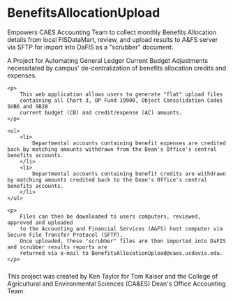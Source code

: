 BenefitsAllocationUpload
========================

Empowers CAES Accounting Team to collect monthly Benefits Allocation details from local FISDataMart, review, and upload results to A&amp;FS server via SFTP for import into DaFIS as a "scrubber" document.

<article>
    <p>
        A Project for Automating
        General Ledger Current Budget Adjustments
        necessitated by campus' de-centralization
        of benefits allocation credits and expenses.
    </p>

    <p>
        This web application allows users to generate "flat" upload files
        containing all Chart 3, OP Fund 19900, Object Consolidation Codes SUB6 and SB28
        current budget (CB) and credit/expense (AC) amounts.   
    </p>
    
    <ul>
        <li>
            Departmental accounts containing benefit expenses are credited back by matching amounts withdrawn from the Dean's Office's central benefits accounts. 
        </li>
        <li>
            Departmental accounts containing benefit credits are withdrawn by matching amounts credited back to the Dean's Office's central benefits accounts.
        </li>
    </ul>

    <p>
        Files can then be downloaded to users computers, reviewed, approved and uploaded
        to the Accounting and Financial Services (A&FS) host computer via Secure File Transfer Protocol (SFTP).
        Once uploaded, these "scrubber" files are then imported into DaFIS and scrubber results reports are
        returned via e-mail to BenefitsAllocationUpload@caes.ucdavis.edu.
    </p>
</article>

<aside>
    <h3></h3>
    <p>
        This project was created by Ken Taylor for Tom Kaiser and the College of Agricultural and Environmental Sciences (CA&ES)
        Dean's Office Accounting Team.
    </p>
